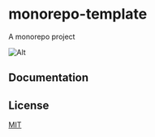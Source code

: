 # monorepo-template

A monorepo project

![Alt](https://repobeats.axiom.co/api/embed/cce0d11d754d9bb9810889a14df604eba8e20167.svg "Repobeats analytics image")

## Documentation

## License

[MIT](https://opensource.org/licenses/MIT)

